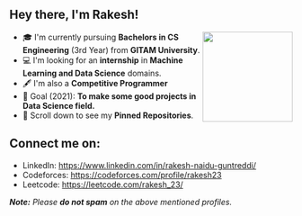 ## Hey there, I'm Rakesh!
<img align='right' src="https://us.123rf.com/450wm/darkovujic/darkovujic1807/darkovujic180700006/104370478-modern-flat-design-isometric-illustration-of-programming-can-be-used-for-website-and-mobile-website-.jpg?ver=6" width="160" height="160">

- 🎓 I'm currently pursuing **Bachelors in CS Engineering** (3rd Year) from **GITAM University**.
- 💻 I'm looking for an **internship** in **Machine Learning and Data Science** domains.
- 🖋️ I'm also a **Competitive Programmer**
- 🎯 Goal (2021): **To make some good projects in Data Science field.**
- 📌 Scroll down to see my **Pinned Repositories**.

## Connect me on:
- LinkedIn: https://www.linkedin.com/in/rakesh-naidu-guntreddi/
- Codeforces: https://codeforces.com/profile/rakesh23
- Leetcode: https://leetcode.com/rakesh_23/

_**Note:** Please **do not spam** on the above mentioned profiles._
